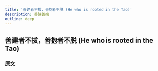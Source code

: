 ```yaml
---
title: '善建者不拔，善抱者不脱 (He who is rooted in the Tao)'
description: 善建善抱
outline: deep
---
```


## 善建者不拔，善抱者不脱 (He who is rooted in the Tao)

### 原文

